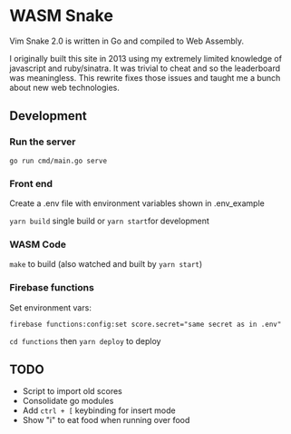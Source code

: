 # WASM Snake

Vim Snake 2.0 is written in Go and compiled to Web Assembly.

I originally built this site in 2013 using my extremely limited knowledge of javascript and ruby/sinatra. It was trivial to cheat and so the leaderboard was meaningless. This rewrite fixes those issues and taught me a bunch about new web technologies.

## Development

### Run the server

`go run cmd/main.go serve`

### Front end

Create a .env file with environment variables shown in .env_example

`yarn build` single build or `yarn start`for development

### WASM Code

`make` to build (also watched and built by `yarn start`)

### Firebase functions

Set environment vars:

`firebase functions:config:set score.secret="same secret as in .env"`

`cd functions` then `yarn deploy` to deploy

## TODO

- Script to import old scores
- Consolidate go modules
- Add `ctrl + [` keybinding for insert mode
- Show "i" to eat food when running over food
